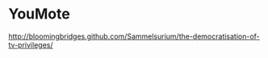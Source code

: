YouMote
=======

http://bloomingbridges.github.com/Sammelsurium/the-democratisation-of-tv-privileges/